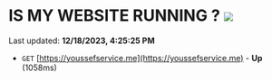 # IS MY WEBSITE RUNNING ? [![](https://img.shields.io/static/v1?label=Sponsor&message=%E2%9D%A4&logo=GitHub&color=%23fe8e86)](https://github.com/sponsors/<username>)

Last updated: **12/18/2023, 4:25:25 PM**

- `GET` [https://youssefservice.me](https://youssefservice.me) - **Up** (1058ms)

